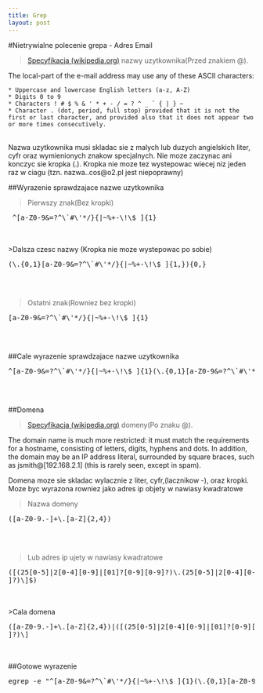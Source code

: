 ```yaml
---
title: Grep
layout: post
---
```


#Nietrywialne polecenie grepa - Adres Email


> <a href="http://en.wikipedia.org/wiki/E-mail_address#RFC_specification">Specyfikacja (wikipedia.org)</a> nazwy uzytkownika(Przed znakiem @).
<div class="external_info">
The local-part of the e-mail address may use any of these ASCII characters:

    * Uppercase and lowercase English letters (a-z, A-Z)
    * Digits 0 to 9
    * Characters ! # $ % & ' * + - / = ? ^ _ ` { | } ~
    * Character . (dot, period, full stop) provided that it is not the first or last character, and provided also that it does not appear two or more times consecutively.

</div>

<br />
Nazwa uzytkownika musi skladac sie z malych lub duzych angielskich liter, cyfr oraz wymienionych znakow specjalnych. Nie moze zaczynac ani konczyc sie kropka (.). Kropka nie moze tez wystepowac wiecej niz jeden raz w ciagu (tzn. nazwa..cos@o2.pl jest niepoprawny)

##Wyrazenie sprawdzajace nazwe uzytkownika

>Pierwszy znak(Bez kropki)

<pre>
 ^[a-Z0-9&=?^\`#\'*/}{|~%+-\!\$_]{1}
</pre>
<br />
<br />
>Dalsza czesc nazwy (Kropka nie moze wystepowac po sobie)

<pre>
(\.{0,1}[a-Z0-9&=?^\`#\'*/}{|~%+-\!\$_]{1,}){0,}
</pre>
<br />
<br />

>Ostatni znak(Rowniez bez kropki)

<pre>
[a-Z0-9&=?^\`#\'*/}{|~%+-\!\$_]{1}
</pre>
<br />
<br />


##Cale wyrazenie sprawdzajace nazwe uzytkownika
<pre>
^[a-Z0-9&=?^\`#\'*/}{|~%+-\!\$_]{1}(\.{0,1}[a-Z0-9&=?^\`#\'*/}{|~%+-\!\$_]{1,}){0,}[a-Z0-9&=?^\`#\'*/}{|~%+-\!\$_]{1}
</pre>
<br />
<br />

##Domena
> <a href="http://en.wikipedia.org/wiki/E-mail_address#RFC_specification">Specyfikacja (wikipedia.org)</a> domeny(Po znaku @).
<div class="external_info">The domain name is much more restricted: it must match the requirements for a hostname, consisting of letters, digits, hyphens and dots. In addition, the domain may be an IP address literal, surrounded by square braces, such as jsmith@[192.168.2.1] (this is rarely seen, except in spam).</div>

Domena moze sie skladac wylacznie z liter, cyfr,(lacznikow -), oraz kropki. Moze byc wyrazona rowniez jako adres ip objety w nawiasy kwadratowe

>Nazwa domeny
<pre>([a-Z0-9.-]+\.[a-Z]{2,4})</pre>
<br />
<br />

>Lub adres ip ujety w nawiasy kwadratowe
<pre>([(25[0-5]|2[0-4][0-9]|[01]?[0-9][0-9]?)\.(25[0-5]|2[0-4][0-9]|[01]?[0-9][0-9]?)\.(25[0-5]|2[0-4][0-9]|[01]?[0-9][0-9]?)\.(25[0-5]|2[0-4][0-9]|[01]?[0-9][0-9\
]?)\]$)</pre>
<br />
<br />
>Cala domena
<pre>
([a-Z0-9.-]+\.[a-Z]{2,4})|([(25[0-5]|2[0-4][0-9]|[01]?[0-9][0-9]?)\.(25[0-5]|2[0-4][0-9]|[01]?[0-9][0-9]?)\.(25[0-5]|2[0-4][0-9]|[01]?[0-9][0-9]?)\.(25[0-5]|2[0-4][0-9]|[01]?[0-9][0-9\
]?)\]
</pre>
<br />
<br />
##Gotowe wyrazenie
<pre>
egrep -e "^[a-Z0-9&=?^\`#\'*/}{|~%+-\!\$_]{1}(\.{0,1}[a-Z0-9&=?^\`#\'*/}{|~%+-\!\$_]{1,}){0,}[a-Z0-9&=?^\`#\'*/}{|~%+-\!\$_]{1}@([a-Z0-9.-]+\.[a-Z]{2,4})|(\[(25[0-5]|2[0-4][0-9]|[01]?[0-9][0-9]?)\.(25[0-5]|2[0-4][0-9]|[01]?[0-9][0-9]?)\.(25[0-5]|2[0-4][0-9]|[01]?[0-9][0-9]?)\.(25[0-5]|2[0-4][0-9]|[01]?[0-9][0-9]?)\]$)"
</pre>
